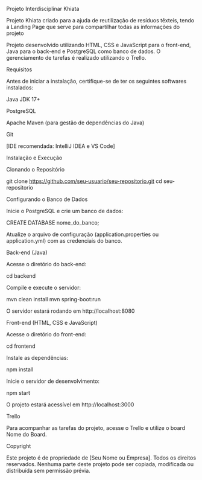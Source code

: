 Projeto Interdisciplinar Khiata

Projeto Khiata criado para a ajuda de reutilização de resíduos têxteis, tendo a Landing Page que serve para compartilhar todas as informações do projeto

Projeto desenvolvido utilizando HTML, CSS e JavaScript para o front-end, Java para o back-end e PostgreSQL como banco de dados. O gerenciamento de tarefas é realizado utilizando o Trello.

Requisitos

Antes de iniciar a instalação, certifique-se de ter os seguintes softwares instalados:

Java JDK 17+

PostgreSQL

Apache Maven (para gestão de dependências do Java)

Git

[IDE recomendada: IntelliJ IDEA e VS Code]

Instalação e Execução

Clonando o Repositório

git clone https://github.com/seu-usuario/seu-repositorio.git
cd seu-repositorio

Configurando o Banco de Dados

Inicie o PostgreSQL e crie um banco de dados:

CREATE DATABASE nome_do_banco;

Atualize o arquivo de configuração (application.properties ou application.yml) com as credenciais do banco.

Back-end (Java)

Acesse o diretório do back-end:

cd backend

Compile e execute o servidor:

mvn clean install
mvn spring-boot:run

O servidor estará rodando em http://localhost:8080

Front-end (HTML, CSS e JavaScript)

Acesse o diretório do front-end:

cd frontend

Instale as dependências:

npm install

Inicie o servidor de desenvolvimento:

npm start

O projeto estará acessível em http://localhost:3000

Trello

Para acompanhar as tarefas do projeto, acesse o Trello e utilize o board Nome do Board.

Copyright

Este projeto é de propriedade de [Seu Nome ou Empresa]. Todos os direitos reservados. Nenhuma parte deste projeto pode ser copiada, modificada ou distribuída sem permissão prévia.
